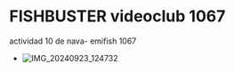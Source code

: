 # FISHBUSTER videoclub 1067
actividad 10 de nava- emifish 1067
- ![IMG_20240923_124732](https://github.com/user-attachments/assets/a693a1cd-f55d-4231-8cbd-957d68be51c7)


